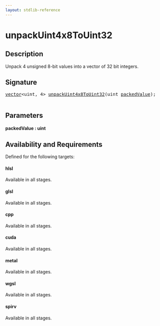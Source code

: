 ```yaml
---
layout: stdlib-reference
---
```


# unpackUint4x8ToUint32

## Description

Unpack 4 unsigned 8-bit values into a vector of 32 bit integers.




## Signature 

<pre>
<a href="../../types/vector/index.html" class="code_type">vector</a>&lt;<span class="code_keyword">uint</span>, 4&gt; <a href=".html">unpackUint4x8ToUint32</a>(<span class="code_keyword">uint</span> <a href=".html#decl-packedValue" class="code_param">packedValue</a>);

</pre>

## Parameters

####  <a id="decl-packedValue"></a>packedValue  : uint

## Availability and Requirements

Defined for the following targets:

#### hlsl
Available in all stages.

#### glsl
Available in all stages.

#### cpp
Available in all stages.

#### cuda
Available in all stages.

#### metal
Available in all stages.

#### wgsl
Available in all stages.

#### spirv
Available in all stages.



